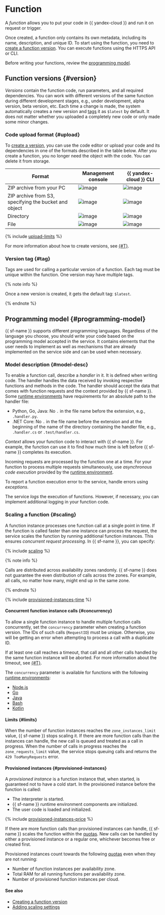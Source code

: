 # Function

A _function_ allows you to put your code in {{ yandex-cloud }} and run it on request or trigger.

Once created, a function only contains its own metadata, including its name, description, and unique ID. To start using the function, you need to [create a function version](../operations/function/version-manage.md). You can execute functions using the HTTPS API or CLI.

Before writing your functions, review the [programming model](#programming-model).

## Function versions {#version}

_Versions_ contain the function code, run parameters, and all required dependencies. You can work with different versions of the same function during different development stages, e.g., under development, alpha version, beta version, etc. Each time a change is made, the system automatically creates a new version and [tags](#tag) it as `$latest` by default. It does not matter whether you uploaded a completely new code or only made some minor changes.

### Code upload format {#upload}

To [create a version](../operations/function/version-manage.md), you can use the code editor or upload your code and its dependencies in one of the formats described in the table below. After you create a function, you no longer need the object with the code. You can delete it from storage.

| Format | Management console | {{ yandex-cloud }} CLI |
|----|----|----|
| ZIP archive from your PC | ![image](../../_assets/common/yes.svg) | ![image](../../_assets/common/yes.svg) |
| ZIP archive from S3, specifying the bucket and object | ![image](../../_assets/common/yes.svg) | ![image](../../_assets/common/yes.svg) |
| Directory | ![image](../../_assets/common/no.svg) | ![image](../../_assets/common/yes.svg) |
| File | ![image](../../_assets/common/no.svg) | ![image](../../_assets/common/yes.svg) |

{% include [upload-limits](../../_includes/functions/upload-limits.md) %}

For more information about how to create versions, see [{#T}](../operations/function/version-manage.md).

### Version tag {#tag}

Tags are used for calling a particular version of a function. Each tag must be unique within the function. One version may have multiple tags.

{% note info %}

Once a new version is created, it gets the default tag: `$latest`.

{% endnote %}

## Programming model {#programming-model}

{{ sf-name }} supports different programming languages. Regardless of the language you choose, you should write your code based on the programming model accepted in the service. It contains elements that the user needs to implement as well as mechanisms that are already implemented on the service side and can be used when necessary.

### Model description {#model-desc}

To enable a function call, describe a _handler_ in it. It is defined when writing code. The handler handles the data received by invoking respective functions and methods in the code. The handler should accept the data that comes with function requests and the context provided by {{ sf-name }}. Some [runtime environments](runtime/index.md) have requirements for an absolute path to the handler file:

* Python, Go, Java: No `.` in the file name before the extension, e.g., `.handler.py`.
* .NET Core: No `.` in the file name before the extension and at the beginning of the name of the directory containing the handler file, e.g., `.handler.cs` or `.test/handler.cs`.

_Context_ allows your function code to interact with {{ sf-name }}. For example, the function can use it to find how much time is left before {{ sf-name }} completes its execution.

Incoming requests are processed by the function one at a time. For your function to process multiple requests simultaneously, use _asynchronous code execution_ provided by the [runtime environment](runtime/index.md).

To report a function execution error to the service, handle errors using _exceptions_.

The service _logs_ the execution of functions. However, if necessary, you can implement additional logging in your function code.

### Scaling a function {#scaling}

A function instance processes one function call at a single point in time. If the function is called faster than one instance can process the request, the service scales the function by running additional function instances. This ensures _concurrent request processing_. In {{ sf-name }}, you can specify:

{% include [scaling](../../_includes/functions/scaling.md) %}

{% note info %}

Calls are distributed across availability zones randomly. {{ sf-name }} does not guarantee the even distribution of calls across the zones. For example, all calls, no matter how many, might end up in the same zone.

{% endnote %}

{% include [provisioned-instances-time](../../_includes/functions/provisioned-instances-time.md) %}

#### Concurrent function instance calls {#concurrency}

To allow a single function instance to handle multiple function calls concurrently, set the `concurrency` parameter when creating a function version. The IDs of such calls (`RequestID`) must be unique. Otherwise, you will be getting an error when attempting to process a call with a duplicate ID.

If at least one call reaches a timeout, that call and all other calls handled by the same function instance will be aborted. For more information about the timeout, see [{#T}](limits.md#functions-limits).

The `concurrency` parameter is available for functions with the following [runtime environments](runtime/index.md):

* [Node.js](../lang/nodejs/index.md)
* [Go](../lang/golang/index.md)
* [Java](../lang/java/index.md)
* [Bash](../lang/bash/index.md)
* [Kotlin](../lang/kotlin/index.md)

#### Limits {#limits}

When the number of function instances reaches the `zone_instances_limit` value, {{ sf-name }} stops scaling it. If there are more function calls than the instances can handle, the new call is queued and treated as a call in progress. When the number of calls in progress reaches the `zone_requests_limit` value, the service stops queuing calls and returns the `429 TooManyRequests` error.

#### Provisioned instances {#provisioned-instances}

A _provisioned instance_ is a function instance that, when started, is guaranteed not to have a cold start. In the provisioned instance before the function is called:
* The interpreter is started.
* {{ sf-name }} runtime environment components are initialized.
* The user code is loaded and initialized.

{% include [provisioned-instances-price](../../_includes/functions/provisioned-instances-price.md) %}

If there are more function calls than provisioned instances can handle, {{ sf-name }} scales the function within the [quotas](limits.md#functions-quotas). New calls can be handled by either a provisioned instance or a regular one, whichever becomes free or created first.

Provisioned instances count towards the following [quotas](limits.md) even when they are not running:
* Number of function instances per availability zone.
* Total RAM for all running functions per availability zone.
* Number of provisioned function instances per cloud.

#### See also

* [Creating a function version](../operations/function/version-manage.md)
* [Adding scaling settings](../operations/function/scaling-settings-add.md)
